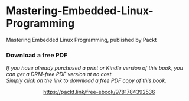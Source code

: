# Mastering-Embedded-Linux-Programming
Mastering Embedded Linux Programming, published by Packt
### Download a free PDF

 <i>If you have already purchased a print or Kindle version of this book, you can get a DRM-free PDF version at no cost.<br>Simply click on the link to download a free PDF copy of this book.</i>
<p align="center"> <a href="https://packt.link/free-ebook/9781784392536">https://packt.link/free-ebook/9781784392536 </a> </p>